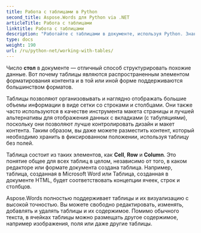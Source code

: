 ```yaml
---
title: Работа с таблицами в Python
second_title: Aspose.Words для Python via .NET
articleTitle: Работа с таблицами
linktitle: Работа с таблицами
description: "Работайте с таблицами в документе, используя Python. Знакомство с понятиями работы с таблицами и узлами таблиц в Aspose.Words для Python."
type: docs
weight: 190
url: /ru/python-net/working-with-tables/
---
```


Число **стол** в документе — отличный способ структурировать похожие данные. Вот почему таблицы являются распространенным элементом форматирования контента и в той или иной форме поддерживаются большинством форматов.

Таблицы позволяют организовывать и наглядно отображать большие объемы информации в виде сетки со строками и столбцами. Они также часто используются в качестве инструмента макета страницы и лучшей альтернативы для отображения данных с вкладками (с табуляциями), поскольку они позволяют лучше контролировать дизайн и макет контента. Таким образом, вы даже можете разместить контент, который необходимо хранить в фиксированном положении, используя таблицу без полей.

Таблица состоит из таких элементов, как **Cell**, **Row** и **Column**. Это понятие общее для всех таблиц в целом, независимо от того, в каком редакторе или формате документа создана таблица. Например, таблица, созданная в Microsoft Word или Таблица, созданная в документе HTML, будет соответствовать концепции ячеек, строк и столбцов.

Aspose.Words полностью поддерживает таблицы и их визуализацию с высокой точностью. Вы можете свободно редактировать, изменять, добавлять и удалять таблицы и их содержимое. Помимо обычного текста, в ячейках таблицы можно размещать другое содержимое, например изображения, поля или даже другие таблицы.